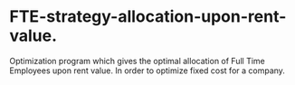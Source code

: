 # FTE-strategy-allocation-upon-rent-value. 
Optimization program which gives the optimal allocation of Full Time Employees upon rent value. 
In order to optimize fixed cost for a company.
